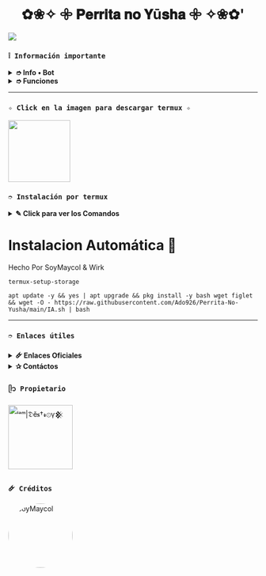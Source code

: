 <h1 align="center">✿❀✧ 𖧷 𝐏𝐞𝐫𝐫𝐢𝐭𝐚 𝐧𝐨 𝐘ū𝐬𝐡𝐚 𖧷 ✧❀✿'</h1>

 <img src= "https://i.postimg.cc/JnJvg40f/file-00000000d66461f7ab450d57bb6b3bb6-conversation-id-67ffd6fb-4174-800d-bb5d-5c31e94faa6e-message-i.png">
    </p>

### **`❕️ Información importante`**

<details>
 <summary><b> ➮ Info • Bot</b></summary>

* Este proyecto **no está afiliado de ninguna manera** con `WhatsApp`, `Inc. WhatsApp` es una marca registrada de `WhatsApp LLC`, y este bot es un **desarrollo independiente** que **no tiene ninguna relación oficial con la compañía**.
</details>

<details>
 <summary><b> ➮ Funciones</b></summary>

> Bot en desarrollo si presenta alguna falla reportar al creador para darle una solución óptima.

- [x] Interacción con voz y texto
- [x] Configuración de grupo
- [x] antidelete, antilink, antispam, etc
- [x] Bienvenida personalizada
- [x] Juegos, tictactoe, mate, etc
- [x] Chatbot (simsimi)
- [x] Chatbot (autoresponder)
- [x] Crear sticker de image/video/gif/url
- [x] SubBot (Jadibot)
- [x] Buscador Google
- [x] Juego RPG
- [x] Personalizar imagen del menú
- [x] Descarga de música y video De YT
- [ ] Otros

</details>

---

### **`✧ Click en la imagen para descargar termux ✧`**
<a
href="https://www.mediafire.com/file/llugt4zgj7g3n3u/com.termux_1020.apk/file"><img src="https://qu.ax/finc.jpg" height="125px"></a> 

### **`➮ Instalación por termux`**

<details>
 <summary><b> ✎ Click para ver los Comandos </b></summary>

### **❀ Instalación manual por termux**
> Nota: Copie y pegue los comandos en termux uno por uno.
```bash
termux-setup-storage
```

```bash
apt update && apt upgrade && pkg install -y git nodejs ffmpeg imagemagick yarn
```

```bash
git clone https://github.com/Ado926/Perrita-No-Yusha.git && cd Perrita-No-Yusha
```

```bash
yarn install
```

```bash
npm install
```

```bash
npm update
```

```bash
npm start
```

> Si aparece (Y/I/N/O/D/Z) [default=N] ? use la letra "y" + "ENTER" para continuar con la instalación

### **🜸 Activar en caso de detenerse en termux**

> Si después de instalar el bot en Termux se detiene (pantalla en blanco, pérdida de conexión a Internet, reinicio del dispositivo), sigue estos pasos:

❒ Abre Termux y navega al directorio del bot:
   
   ```bash
    cd Perrita-No-Yusha
   ```

❒ Inicia el bot nuevamente:
  
   ```bash
    npm start
   ```

### **✰ Volverte owner del Bot**

> Si después de instalar el bot en Termux y iniciar la session del bot (deseas poner tu número es la lista de owner pon este comando:

   ```bash
    cd Perrita-No-Yusha && nano settings.js
   ```

</details>

# Instalacion Automática 📂

Hecho Por SoyMaycol & Wirk
```
termux-setup-storage
```

```
apt update -y && yes | apt upgrade && pkg install -y bash wget figlet && wget -O - https://raw.githubusercontent.com/Ado926/Perrita-No-Yusha/main/IA.sh | bash
```
---
### **`➮ Enlaces útiles`**

<details>
 <summary><b> 🜸 Enlaces Oficiales </b></summary>

 * Canal Oficial  [`¡Click aquí!`](https://whatsapp.com/channel/0029Vb6AEZRKGGGJpWWSfo1L)
* Grupo Oficial [`¡Click aquí!`](https://whatsapp.com/channel/0029Vb6AEZRKGGGJpWWSfo1L)
* Comunidad Oficial [`¡Click aquí!`](https://whatsapp.com/channel/0029Vb6AEZRKGGGJpWWSfo1L)
</details>

<details>
<summary><b> ✰ Contáctos</b></summary>

* WhatsApp: [`Aquí`](https:/Wa.me/50493732693)

</details>

### **`ᥫ᭡ Propietario`**
<a
href="https://github.com/Ado926"><img src="https://github.com/Ado926.png" width="130" height="130" alt="
ⁱᵃᵐ|𝔇ĕ𝐬†𝓻⊙γ𒆜"/></a>

### **`🜸 Créditos`**
<a href="https://github.com/SoySapo6" style="display:inline-block; text-decoration: none;">
    <img src="https://github.com/SoySapo6.png" width="130" height="130" alt="SoyMaycol" style="border-radius: 50%;"/>
</a>
